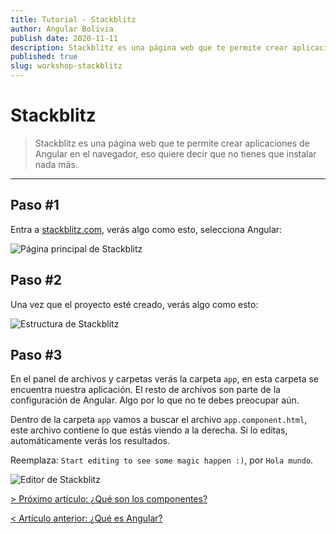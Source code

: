 ```yaml
---
title: Tutorial - Stackblitz
author: Angular Bolivia
publish date: 2020-11-11
description: Stackblitz es una página web que te permite crear aplicaciones de Angular en el navegador, eso quiere decir que no tienes que instalar nada más.
published: true
slug: workshop-stackblitz
---
```


# Stackblitz

> Stackblitz es una página web que te permite crear aplicaciones de Angular en el navegador, eso quiere decir que no tienes que instalar nada más.

***

## Paso #1

Entra a <a href="https://stackblitz.com" target="_blank" rel="noopener noreferrer">stackblitz.com</a>, verás algo como esto, selecciona Angular:

![Página principal de Stackblitz](/assets/img/stackblitz.png "Página principal de Stackblitz")

## Paso #2

Una vez que el proyecto esté creado, verás algo como esto:

![Estructura de Stackblitz](/assets/img/stackblitz-1.png "Estructura de Stackblitz")

## Paso #3

En el panel de archivos y carpetas verás la carpeta `app`, en esta carpeta se encuentra nuestra aplicación. El resto de archivos son parte de la configuración de Angular. Algo por lo que no te debes preocupar aún.

Dentro de la carpeta `app` vamos a buscar el archivo `app.component.html`, este archivo contiene lo que estás viendo a la derecha. Si lo editas, automáticamente verás los resultados. 

Reemplaza: `Start editing to see some magic happen :)`, por `Hola mundo`.

![Editor de Stackblitz](/assets/img/stackblitz-2.png "Editor de Stackblitz")

[> Próximo artículo: ¿Qué son los componentes?](/blog/workshop-components)

[< Artículo anterior: ¿Qué es Angular?](/blog/workshop-angular)
